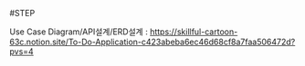 #STEP 

Use Case Diagram/API설계/ERD설계
   : https://skillful-cartoon-63c.notion.site/To-Do-Application-c423abeba6ec46d68cf8a7faa506472d?pvs=4



